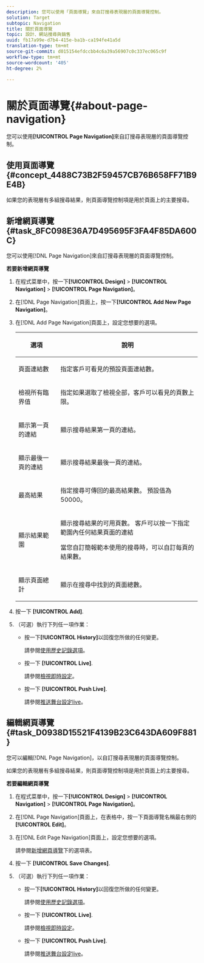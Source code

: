 ```yaml
---
description: 您可以使用「頁面導覽」來自訂搜尋表現層的頁面導覽控制。
solution: Target
subtopic: Navigation
title: 關於頁面導覽
topic: 設計、網站搜尋與銷售
uuid: fb17a99e-d7b4-415e-ba1b-ca194fe41a5d
translation-type: tm+mt
source-git-commit: d015154efdccbb4c6a39a56907c0c337ec065c9f
workflow-type: tm+mt
source-wordcount: '405'
ht-degree: 2%

---
```



# 關於頁面導覽{#about-page-navigation}

您可以使用&#x200B;**[!UICONTROL Page Navigation]**&#x200B;來自訂搜尋表現層的頁面導覽控制。

## 使用頁面導覽{#concept_4488C73B2F59457CB76B658FF71B9E4B}

如果您的表現層有多組搜尋結果，則頁面導覽控制項是用於頁面上的主要搜尋。

## 新增網頁導覽{#task_8FC098E36A7D495695F3FA4F85DA600C}

您可以使用[!DNL Page Navigation]來自訂搜尋表現層的頁面導覽控制。

<!-- 

t_configuring_web_page_navigation.xml

 -->

**若要新增網頁導覽**

1. 在程式菜單中，按一下&#x200B;**[!UICONTROL Design]** > **[!UICONTROL Navigation]** > **[!UICONTROL Page Navigation]**。
1. 在[!DNL Page Navigation]頁面上，按一下&#x200B;**[!UICONTROL Add New Page Navigation]**。
1. 在[!DNL Add Page Navigation]頁面上，設定您想要的選項。

   <!-- 
   r_page_navigation_options.xml
   -->

   <table> 
    <thead> 
      <tr> 
      <th colname="col1" class="entry"> <p>選項 </p> </th> 
      <th colname="col2" class="entry"> <p>說明 </p> </th> 
      </tr> 
    </thead>
    <tbody> 
      <tr> 
      <td colname="col1"> <p>頁面連結數 </p> </td> 
      <td colname="col2"> <p> 指定客戶可看見的預設頁面連結數。 </p> </td> 
      </tr> 
      <tr> 
      <td colname="col1"> <p>檢視所有臨界值 </p> </td> 
      <td colname="col2"> <p>指定如果選取了<span class="uicontrol">檢視全部</span>，客戶可以看見的頁數上限。 </p> </td> 
      </tr> 
      <tr> 
      <td colname="col1"> <p>顯示第一頁的連結 </p> </td> 
      <td colname="col2"> <p>顯示搜尋結果第一頁的連結。 </p> </td> 
      </tr> 
      <tr> 
      <td colname="col1"> <p>顯示最後一頁的連結 </p> </td> 
      <td colname="col2"> <p> 顯示搜尋結果最後一頁的連結。 </p> </td> 
      </tr> 
      <tr> 
      <td colname="col1"> <p>最高結果 </p> </td> 
      <td colname="col2"> <p>指定搜尋可傳回的最高結果數。 預設值為 50000。 </p> </td> 
      </tr> 
      <tr> 
      <td colname="col1"> <p>顯示結果範圍 </p> </td> 
      <td colname="col2"> <p>顯示搜尋結果的可用頁數。 客戶可以按一下指定範圍內任何結果頁面的連結 </p> <p> 當您自訂簡報範本使用的搜尋時，可以自訂每頁的結果數。 </p> </td> 
      </tr> 
      <tr> 
      <td colname="col1"> <p>顯示頁面總計 </p> </td> 
      <td colname="col2"> <p>顯示在搜尋中找到的頁面總數。 </p> </td> 
      </tr> 
    </tbody> 
    </table>

1. 按一下 **[!UICONTROL Add]**.
1. （可選）執行下列任一項作業：

   * 按一下&#x200B;**[!UICONTROL History]**&#x200B;以回復您所做的任何變更。

      請參閱[使用歷史記錄選項](../t-using-the-history-option.md#task_70DD3F87A67242BBBD2CB27156F43002)。

   * 按一下 **[!UICONTROL Live]**.

      請參閱[檢視即時設定](../c-about-staging.md#task_401A0EBDB5DB4D4CA933CBA7BECDC10F)。

   * 按一下 **[!UICONTROL Push Live]**.

      請參閱[推送舞台設定live](../c-about-staging.md#task_44306783B4C0408AAA58B471DAF2D9A4)。

## 編輯網頁導覽{#task_D0938D15521F4139B23C643DA609F881}

您可以編輯[!DNL Page Navigation]，以自訂搜尋表現層的頁面導覽控制。

<!-- 

t_editing_web_page_navigation.xml

 -->

如果您的表現層有多組搜尋結果，則頁面導覽控制項是用於頁面上的主要搜尋。

**若要編輯網頁導覽**

1. 在程式菜單中，按一下&#x200B;**[!UICONTROL Design]** > **[!UICONTROL Navigation]** > **[!UICONTROL Page Navigation]**。
1. 在[!DNL Page Navigation]頁面上，在表格中，按一下頁面導覽名稱最右側的&#x200B;**[!UICONTROL Edit]**。
1. 在[!DNL Edit Page Navigation]頁面上，設定您想要的選項。

   請參閱[新增網頁導覽](../c-about-design-menu/c-about-page-navigation.md#task_8FC098E36A7D495695F3FA4F85DA600C)下的選項表。
1. 按一下 **[!UICONTROL Save Changes]**.
1. （可選）執行下列任一項作業：

   * 按一下&#x200B;**[!UICONTROL History]**&#x200B;以回復您所做的任何變更。

      請參閱[使用歷史記錄選項](../t-using-the-history-option.md#task_70DD3F87A67242BBBD2CB27156F43002)。

   * 按一下 **[!UICONTROL Live]**.

      請參閱[檢視即時設定](../c-about-staging.md#task_401A0EBDB5DB4D4CA933CBA7BECDC10F)。

   * 按一下 **[!UICONTROL Push Live]**.

      請參閱[推送舞台設定live](../c-about-staging.md#task_44306783B4C0408AAA58B471DAF2D9A4)。

